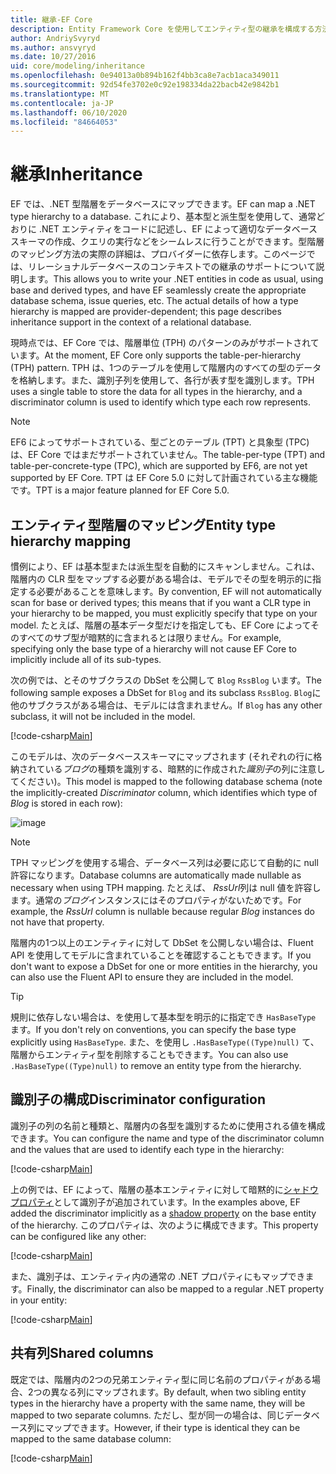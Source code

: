 ```yaml
---
title: 継承-EF Core
description: Entity Framework Core を使用してエンティティ型の継承を構成する方法
author: AndriySvyryd
ms.author: ansvyryd
ms.date: 10/27/2016
uid: core/modeling/inheritance
ms.openlocfilehash: 0e94013a0b894b162f4bb3ca8e7acb1aca349011
ms.sourcegitcommit: 92d54fe3702e0c92e198334da22bacb42e9842b1
ms.translationtype: MT
ms.contentlocale: ja-JP
ms.lasthandoff: 06/10/2020
ms.locfileid: "84664053"
---
```

# <a name="inheritance"></a><span data-ttu-id="3c355-103">継承</span><span class="sxs-lookup"><span data-stu-id="3c355-103">Inheritance</span></span>

<span data-ttu-id="3c355-104">EF では、.NET 型階層をデータベースにマップできます。</span><span class="sxs-lookup"><span data-stu-id="3c355-104">EF can map a .NET type hierarchy to a database.</span></span> <span data-ttu-id="3c355-105">これにより、基本型と派生型を使用して、通常どおりに .NET エンティティをコードに記述し、EF によって適切なデータベーススキーマの作成、クエリの実行などをシームレスに行うことができます。型階層のマッピング方法の実際の詳細は、プロバイダーに依存します。このページでは、リレーショナルデータベースのコンテキストでの継承のサポートについて説明します。</span><span class="sxs-lookup"><span data-stu-id="3c355-105">This allows you to write your .NET entities in code as usual, using base and derived types, and have EF seamlessly create the appropriate database schema, issue queries, etc. The actual details of how a type hierarchy is mapped are provider-dependent; this page describes inheritance support in the context of a relational database.</span></span>

<span data-ttu-id="3c355-106">現時点では、EF Core では、階層単位 (TPH) のパターンのみがサポートされています。</span><span class="sxs-lookup"><span data-stu-id="3c355-106">At the moment, EF Core only supports the table-per-hierarchy (TPH) pattern.</span></span> <span data-ttu-id="3c355-107">TPH は、1つのテーブルを使用して階層内のすべての型のデータを格納します。また、識別子列を使用して、各行が表す型を識別します。</span><span class="sxs-lookup"><span data-stu-id="3c355-107">TPH uses a single table to store the data for all types in the hierarchy, and a discriminator column is used to identify which type each row represents.</span></span>

> [!NOTE]
> <span data-ttu-id="3c355-108">EF6 によってサポートされている、型ごとのテーブル (TPT) と具象型 (TPC) は、EF Core ではまだサポートされていません。</span><span class="sxs-lookup"><span data-stu-id="3c355-108">The table-per-type (TPT) and table-per-concrete-type (TPC), which are supported by EF6, are not yet supported by EF Core.</span></span> <span data-ttu-id="3c355-109">TPT は EF Core 5.0 に対して計画されている主な機能です。</span><span class="sxs-lookup"><span data-stu-id="3c355-109">TPT is a major feature planned for EF Core 5.0.</span></span>

## <a name="entity-type-hierarchy-mapping"></a><span data-ttu-id="3c355-110">エンティティ型階層のマッピング</span><span class="sxs-lookup"><span data-stu-id="3c355-110">Entity type hierarchy mapping</span></span>

<span data-ttu-id="3c355-111">慣例により、EF は基本型または派生型を自動的にスキャンしません。これは、階層内の CLR 型をマップする必要がある場合は、モデルでその型を明示的に指定する必要があることを意味します。</span><span class="sxs-lookup"><span data-stu-id="3c355-111">By convention, EF will not automatically scan for base or derived types; this means that if you want a CLR type in your hierarchy to be mapped, you must explicitly specify that type on your model.</span></span> <span data-ttu-id="3c355-112">たとえば、階層の基本データ型だけを指定しても、EF Core によってそのすべてのサブ型が暗黙的に含まれるとは限りません。</span><span class="sxs-lookup"><span data-stu-id="3c355-112">For example, specifying only the base type of a hierarchy will not cause EF Core to implicitly include all of its sub-types.</span></span>

<span data-ttu-id="3c355-113">次の例では、とそのサブクラスの DbSet を公開して `Blog` `RssBlog` います。</span><span class="sxs-lookup"><span data-stu-id="3c355-113">The following sample exposes a DbSet for `Blog` and its subclass `RssBlog`.</span></span> <span data-ttu-id="3c355-114">`Blog`に他のサブクラスがある場合は、モデルには含まれません。</span><span class="sxs-lookup"><span data-stu-id="3c355-114">If `Blog` has any other subclass, it will not be included in the model.</span></span>

[!code-csharp[Main](../../../samples/core/Modeling/Conventions/InheritanceDbSets.cs?name=InheritanceDbSets&highlight=3-4)]

<span data-ttu-id="3c355-115">このモデルは、次のデータベーススキーマにマップされます (それぞれの行に格納されている*ブログ*の種類を識別する、暗黙的に作成された*識別子*の列に注意してください)。</span><span class="sxs-lookup"><span data-stu-id="3c355-115">This model is mapped to the following database schema (note the implicitly-created *Discriminator* column, which identifies which type of *Blog* is stored in each row):</span></span>

![image](_static/inheritance-tph-data.png)

>[!NOTE]
> <span data-ttu-id="3c355-117">TPH マッピングを使用する場合、データベース列は必要に応じて自動的に null 許容になります。</span><span class="sxs-lookup"><span data-stu-id="3c355-117">Database columns are automatically made nullable as necessary when using TPH mapping.</span></span> <span data-ttu-id="3c355-118">たとえば、 *RssUrl*列は null 値を許容します。通常の*ブログ*インスタンスにはそのプロパティがないためです。</span><span class="sxs-lookup"><span data-stu-id="3c355-118">For example, the *RssUrl* column is nullable because regular *Blog* instances do not have that property.</span></span>

<span data-ttu-id="3c355-119">階層内の1つ以上のエンティティに対して DbSet を公開しない場合は、Fluent API を使用してモデルに含まれていることを確認することもできます。</span><span class="sxs-lookup"><span data-stu-id="3c355-119">If you don't want to expose a DbSet for one or more entities in the hierarchy, you can also use the Fluent API to ensure they are included in the model.</span></span>

> [!TIP]
> <span data-ttu-id="3c355-120">規則に依存しない場合は、を使用して基本型を明示的に指定でき `HasBaseType` ます。</span><span class="sxs-lookup"><span data-stu-id="3c355-120">If you don't rely on conventions, you can specify the base type explicitly using `HasBaseType`.</span></span> <span data-ttu-id="3c355-121">また、を使用し `.HasBaseType((Type)null)` て、階層からエンティティ型を削除することもできます。</span><span class="sxs-lookup"><span data-stu-id="3c355-121">You can also use `.HasBaseType((Type)null)` to remove an entity type from the hierarchy.</span></span>

## <a name="discriminator-configuration"></a><span data-ttu-id="3c355-122">識別子の構成</span><span class="sxs-lookup"><span data-stu-id="3c355-122">Discriminator configuration</span></span>

<span data-ttu-id="3c355-123">識別子の列の名前と種類と、階層内の各型を識別するために使用される値を構成できます。</span><span class="sxs-lookup"><span data-stu-id="3c355-123">You can configure the name and type of the discriminator column and the values that are used to identify each type in the hierarchy:</span></span>

[!code-csharp[Main](../../../samples/core/Modeling/FluentAPI/DiscriminatorConfiguration.cs?name=DiscriminatorConfiguration&highlight=4-6)]

<span data-ttu-id="3c355-124">上の例では、EF によって、階層の基本エンティティに対して暗黙的に[シャドウプロパティ](xref:core/modeling/shadow-properties)として識別子が追加されています。</span><span class="sxs-lookup"><span data-stu-id="3c355-124">In the examples above, EF added the discriminator implicitly as a [shadow property](xref:core/modeling/shadow-properties) on the base entity of the hierarchy.</span></span> <span data-ttu-id="3c355-125">このプロパティは、次のように構成できます。</span><span class="sxs-lookup"><span data-stu-id="3c355-125">This property can be configured like any other:</span></span>

[!code-csharp[Main](../../../samples/core/Modeling/FluentAPI/DiscriminatorPropertyConfiguration.cs?name=DiscriminatorPropertyConfiguration&highlight=4-5)]

<span data-ttu-id="3c355-126">また、識別子は、エンティティ内の通常の .NET プロパティにもマップできます。</span><span class="sxs-lookup"><span data-stu-id="3c355-126">Finally, the discriminator can also be mapped to a regular .NET property in your entity:</span></span>

[!code-csharp[Main](../../../samples/core/Modeling/FluentAPI/NonShadowDiscriminator.cs?name=NonShadowDiscriminator&highlight=4)]

## <a name="shared-columns"></a><span data-ttu-id="3c355-127">共有列</span><span class="sxs-lookup"><span data-stu-id="3c355-127">Shared columns</span></span>

<span data-ttu-id="3c355-128">既定では、階層内の2つの兄弟エンティティ型に同じ名前のプロパティがある場合、2つの異なる列にマップされます。</span><span class="sxs-lookup"><span data-stu-id="3c355-128">By default, when two sibling entity types in the hierarchy have a property with the same name, they will be mapped to two separate columns.</span></span> <span data-ttu-id="3c355-129">ただし、型が同一の場合は、同じデータベース列にマップできます。</span><span class="sxs-lookup"><span data-stu-id="3c355-129">However, if their type is identical they can be mapped to the same database column:</span></span>

[!code-csharp[Main](../../../samples/core/Modeling/FluentAPI/SharedTPHColumns.cs?name=SharedTPHColumns&highlight=9,13)]
